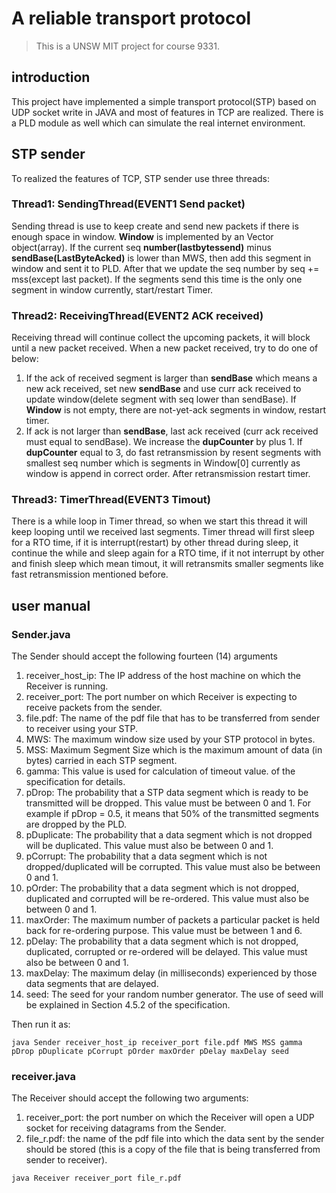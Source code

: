 # A reliable transport protocol
> This is a UNSW MIT project for course 9331.

## introduction
This project have implemented a simple transport protocol(STP) based on UDP socket write in JAVA and most of features in TCP are realized. There is a PLD module as well which can simulate the real internet environment.

## STP sender
To realized the features of TCP, STP sender use three threads:
### Thread1: SendingThread(EVENT1 Send packet)
Sending thread is use to keep create and send new packets if there is enough space in	window. __Window__ is implemented by an Vector object(array). If the current seq 	__number(lastbytessend)__ minus __sendBase(LastByteAcked)__ is lower than MWS, then add this segment in window and sent it to PLD. After that we update the seq number by seq += mss(except last packet). If the segments send this time is the only one segment in window 	currently, start/restart Timer.

### Thread2: ReceivingThread(EVENT2 ACK received)
Receiving thread will continue collect the upcoming packets, it will block until a new 	packet received. When a new packet received, try to do one of below:
1. If the ack of received segment is larger than __sendBase__ which means a new ack received, set new __sendBase__ and use curr ack received to update window(delete segment with seq lower than sendBase). If __Window__ is not empty, there are not-yet-ack segments in window, restart timer.		
3. If ack is not larger than __sendBase__, last ack received (curr ack received must equal to sendBase). We increase the __dupCounter__ by plus 1. If __dupCounter__ equal to 3, do fast retransmission by resent segments with smallest seq number which is segments in Window[0] currently as window is append in correct order. After retransmission restart 	timer.

### Thread3: TimerThread(EVENT3 Timout)
There is a while loop in Timer thread, so when we start this thread it will keep looping 	until we received last segments. Timer thread will first sleep for a RTO time, if it is 	interrupt(restart) 	by other thread during sleep, it continue the while and sleep again for a RTO time, if it not interrupt by other and finish sleep which mean timout, it will retransmits 	smaller segments like fast retransmission mentioned before.


## user manual
### Sender.java
The Sender should accept the following fourteen (14) arguments   
1. receiver_host_ip: The IP address of the host machine on which the Receiver is running.  
2. receiver_port: The port number on which Receiver is expecting to receive packets from the sender.  
3. file.pdf: The name of the pdf file that has to be transferred from sender to receiver using your STP.  
4. MWS: The maximum window size used by your STP protocol in bytes.
5. MSS: Maximum Segment Size which is the maximum amount of data (in bytes) carried in each STP segment.
6. gamma: This value is used for calculation of timeout value. of the specification for details. 
7. pDrop: The probability that a STP data segment which is ready to be transmitted will be dropped. This value must be between 0 and 1. For example if pDrop = 0.5, it means that 50% of the transmitted segments are dropped by the PLD. 
8. pDuplicate: The probability that a data segment which is not dropped will be duplicated. This value must also be between 0 and 1. 
9. pCorrupt: The probability that a data segment which is not dropped/duplicated will be corrupted. This value must also be between 0 and 1. 
10. pOrder: The probability that a data segment which is not dropped, duplicated and corrupted will be re-ordered. This value must also be between 0 and 1. 
11. maxOrder: The maximum number of packets a particular packet is held back for re-ordering purpose. This value must be between 1 and 6. 
12. pDelay: The probability that a data segment which is not dropped, duplicated, corrupted or re-ordered will be delayed. This value must also be between 0 and 1. 
13. maxDelay: The maximum delay (in milliseconds) experienced by those data segments that are delayed.  
14. seed: The seed for your random number generator. The use of seed will be explained in Section 4.5.2 of the specification.  

Then run it as:
```
java Sender receiver_host_ip receiver_port file.pdf MWS MSS gamma pDrop pDuplicate pCorrupt pOrder maxOrder pDelay maxDelay seed
```

### receiver.java
The Receiver should accept the following two arguments:  
1. receiver_port: the port number on which the Receiver will open a UDP socket for receiving datagrams from the Sender.  
2. file_r.pdf: the name of the pdf file into which the data sent by the sender should be stored (this is a copy of the file that is being transferred from sender to receiver). 
```
java Receiver receiver_port file_r.pdf  
```
